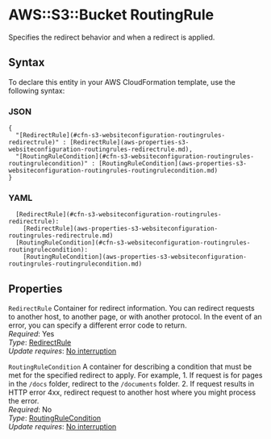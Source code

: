 # AWS::S3::Bucket RoutingRule<a name="aws-properties-s3-websiteconfiguration-routingrules"></a>

Specifies the redirect behavior and when a redirect is applied\.

## Syntax<a name="aws-properties-s3-websiteconfiguration-routingrules-syntax"></a>

To declare this entity in your AWS CloudFormation template, use the following syntax:

### JSON<a name="aws-properties-s3-websiteconfiguration-routingrules-syntax.json"></a>

```
{
  "[RedirectRule](#cfn-s3-websiteconfiguration-routingrules-redirectrule)" : [RedirectRule](aws-properties-s3-websiteconfiguration-routingrules-redirectrule.md),
  "[RoutingRuleCondition](#cfn-s3-websiteconfiguration-routingrules-routingrulecondition)" : [RoutingRuleCondition](aws-properties-s3-websiteconfiguration-routingrules-routingrulecondition.md)
}
```

### YAML<a name="aws-properties-s3-websiteconfiguration-routingrules-syntax.yaml"></a>

```
  [RedirectRule](#cfn-s3-websiteconfiguration-routingrules-redirectrule): 
    [RedirectRule](aws-properties-s3-websiteconfiguration-routingrules-redirectrule.md)
  [RoutingRuleCondition](#cfn-s3-websiteconfiguration-routingrules-routingrulecondition): 
    [RoutingRuleCondition](aws-properties-s3-websiteconfiguration-routingrules-routingrulecondition.md)
```

## Properties<a name="aws-properties-s3-websiteconfiguration-routingrules-properties"></a>

`RedirectRule`  <a name="cfn-s3-websiteconfiguration-routingrules-redirectrule"></a>
Container for redirect information\. You can redirect requests to another host, to another page, or with another protocol\. In the event of an error, you can specify a different error code to return\.  
*Required*: Yes  
*Type*: [RedirectRule](aws-properties-s3-websiteconfiguration-routingrules-redirectrule.md)  
*Update requires*: [No interruption](https://docs.aws.amazon.com/AWSCloudFormation/latest/UserGuide/using-cfn-updating-stacks-update-behaviors.html#update-no-interrupt)

`RoutingRuleCondition`  <a name="cfn-s3-websiteconfiguration-routingrules-routingrulecondition"></a>
A container for describing a condition that must be met for the specified redirect to apply\. For example, 1\. If request is for pages in the `/docs` folder, redirect to the `/documents` folder\. 2\. If request results in HTTP error 4xx, redirect request to another host where you might process the error\.  
*Required*: No  
*Type*: [RoutingRuleCondition](aws-properties-s3-websiteconfiguration-routingrules-routingrulecondition.md)  
*Update requires*: [No interruption](https://docs.aws.amazon.com/AWSCloudFormation/latest/UserGuide/using-cfn-updating-stacks-update-behaviors.html#update-no-interrupt)